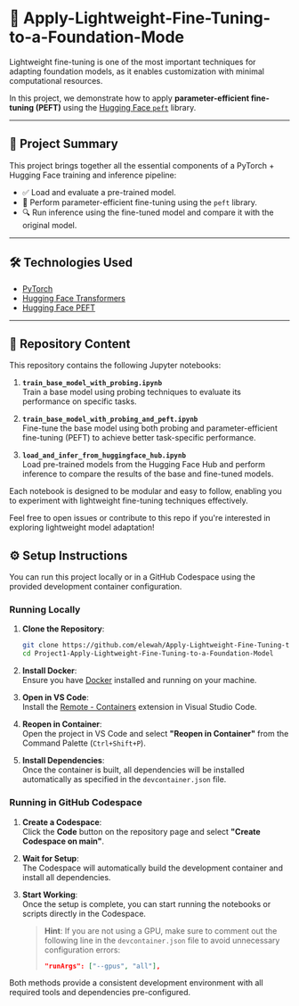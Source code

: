 # 📘 Apply-Lightweight-Fine-Tuning-to-a-Foundation-Mode

Lightweight fine-tuning is one of the most important techniques for adapting foundation models, as it enables customization with minimal computational resources.

In this project, we demonstrate how to apply **parameter-efficient fine-tuning (PEFT)** using the [Hugging Face `peft`](https://github.com/huggingface/peft) library.

---

## 🚀 Project Summary

This project brings together all the essential components of a PyTorch + Hugging Face training and inference pipeline:

- ✅ Load and evaluate a pre-trained model.
- 🎯 Perform parameter-efficient fine-tuning using the `peft` library.
- 🔍 Run inference using the fine-tuned model and compare it with the original model.

---

## 🛠️ Technologies Used

- [PyTorch](https://pytorch.org/)
- [Hugging Face Transformers](https://github.com/huggingface/transformers)
- [Hugging Face PEFT](https://github.com/huggingface/peft)

---
## 📂 Repository Content

This repository contains the following Jupyter notebooks:

1. **`train_base_model_with_probing.ipynb`**  
    Train a base model using probing techniques to evaluate its performance on specific tasks.

2. **`train_base_model_with_probing_and_peft.ipynb`**  
    Fine-tune the base model using both probing and parameter-efficient fine-tuning (PEFT) to achieve better task-specific performance.

3. **`load_and_infer_from_huggingface_hub.ipynb`**  
    Load pre-trained models from the Hugging Face Hub and perform inference to compare the results of the base and fine-tuned models.

Each notebook is designed to be modular and easy to follow, enabling you to experiment with lightweight fine-tuning techniques effectively.

Feel free to open issues or contribute to this repo if you're interested in exploring lightweight model adaptation!

## ⚙️ Setup Instructions

You can run this project locally or in a GitHub Codespace using the provided development container configuration.

### Running Locally

1. **Clone the Repository**:
    ```bash
    git clone https://github.com/elewah/Apply-Lightweight-Fine-Tuning-to-a-Foundation-Model.git
    cd Project1-Apply-Lightweight-Fine-Tuning-to-a-Foundation-Model
    ```

2. **Install Docker**:  
    Ensure you have [Docker](https://www.docker.com/) installed and running on your machine.

3. **Open in VS Code**:  
    Install the [Remote - Containers](https://marketplace.visualstudio.com/items?itemName=ms-vscode-remote.remote-containers) extension in Visual Studio Code.

4. **Reopen in Container**:  
    Open the project in VS Code and select **"Reopen in Container"** from the Command Palette (`Ctrl+Shift+P`).

5. **Install Dependencies**:  
    Once the container is built, all dependencies will be installed automatically as specified in the `devcontainer.json` file.

### Running in GitHub Codespace

1. **Create a Codespace**:  
    Click the **Code** button on the repository page and select **"Create Codespace on main"**.

2. **Wait for Setup**:  
    The Codespace will automatically build the development container and install all dependencies.

3. **Start Working**:  
    Once the setup is complete, you can start running the notebooks or scripts directly in the Codespace.

    > **Hint**: If you are not using a GPU, make sure to comment out the following line in the `devcontainer.json` file to avoid unnecessary configuration errors:
    > ```json
    > "runArgs": ["--gpus", "all"],
    > ```
Both methods provide a consistent development environment with all required tools and dependencies pre-configured.
